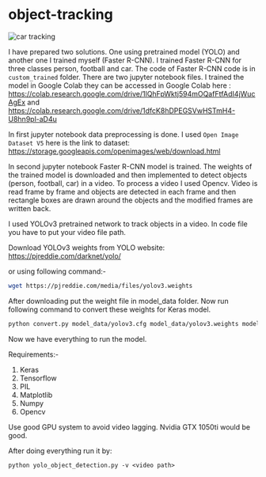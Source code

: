 # object-tracking

![car tracking](/assets/object-tracking/cars.gif)



I have prepared two solutions. One using pretrained model (YOLO) and another one I trained myself (Faster R-CNN).  I trained Faster R-CNN for three classes person, football and car. The code of Faster R-CNN code is in `custom_trained` folder. There are two jupyter notebook files. I trained the model in Google Colab they can be accessed in Google Colab here :                 
https://colab.research.google.com/drive/1lQhFpWktj594mOQafFtfAdI4jWucAgEx and https://colab.research.google.com/drive/1dfcK8hDPEGSVwHSTmH4-U8hn9pl-aD4u

In first jupyter notebook data preprocessing is done. I used `Open Image Dataset V5` here is the link to dataset: https://storage.googleapis.com/openimages/web/download.html

In second jupyter notebook Faster R-CNN model is trained. The weights of the trained model is downloaded and then implemented to detect objects (person, football, car) in a video. To process a video I used Opencv. Video is read frame by frame and objects are detected in each frame and then rectangle boxes are drawn around the objects and the modified frames are written back.



I used YOLOv3 pretrained network to track objects in a video. In code file you have to put your video file path.

Download YOLOv3 weights from YOLO website:  https://pjreddie.com/darknet/yolo/

or using following command:- 

```bash
wget https://pjreddie.com/media/files/yolov3.weights
```

After downloading put the weight file in model_data folder. Now run following command to convert these weights for Keras model.

```bash
python convert.py model_data/yolov3.cfg model_data/yolov3.weights model_data/yolo_weights.h5
```

Now we have everything to run the model. 

Requirements:-

1. Keras
2. Tensorflow
3. PIL
4. Matplotlib
5. Numpy
6. Opencv



Use good GPU system to avoid video lagging. Nvidia GTX 1050ti would be good.

After doing everything run it by:

`python yolo_object_detection.py -v <video path>`

